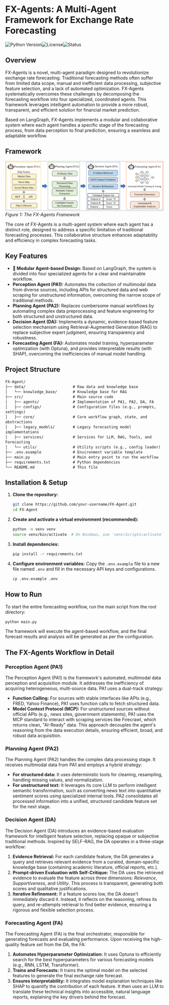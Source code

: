# FX-Agents: A Multi-Agent Framework for Exchange Rate Forecasting

![Python Version](https://img.shields.io/badge/Python-3.12%2B-blue)![License](https://img.shields.io/badge/License-MIT-green)![Status](https://img.shields.io/badge/status-in%20progress-orange)

## Overview

FX-Agents is a novel, multi-agent paradigm designed to revolutionize exchange rate forecasting. Traditional forecasting methods often suffer from limited data scope, manual and inefficient data processing, subjective feature selection, and a lack of automated optimization. FX-Agents systematically overcomes these challenges by decomposing the forecasting workflow into four specialized, coordinated agents. This framework leverages intelligent automation to provide a more robust, transparent, and efficient solution for financial market prediction.

Based on LangGraph, FX-Agents implements a modular and collaborative system where each agent handles a specific stage of the forecasting process, from data perception to final prediction, ensuring a seamless and adaptable workflow.

## Framework

![FX-Agents Framework](./figure1.png)
*Figure 1: The FX-Agents Framework*

The core of FX-Agents is a multi-agent system where each agent has a distinct role, designed to address a specific limitation of traditional forecasting processes. This collaborative structure enhances adaptability and efficiency in complex forecasting tasks.

## Key Features

-   **🧩 Modular Agent-based Design:** Based on LangGraph, the system is divided into four specialized agents for a clear and maintainable workflow.
-   **Perception Agent (PA1):** Automates the collection of multimodal data from diverse sources, including APIs for structured data and web scraping for unstructured information, overcoming the narrow scope of traditional methods.
-   **Planning Agent (PA2):** Replaces cumbersome manual workflows by automating complex data preprocessing and feature engineering for both structured and unstructured data.
-   **Decision Agent (DA):** Implements a dynamic, evidence-based feature selection mechanism using Retrieval-Augmented Generation (RAG) to replace subjective expert judgment, ensuring transparency and robustness.
-   **Forecasting Agent (FA):** Automates model training, hyperparameter optimization (with Optuna), and provides interpretable results (with SHAP), overcoming the inefficiencies of manual model handling.

## Project Structure

```
FX-Agent/
├── data/                     # Raw data and knowledge base
│   └── knowledge_base/       # Knowledge base for RAG
├── src/                      # Main source code
│   ├── agents/               # Implementation of PA1, PA2, DA, FA
│   ├── configs/              # Configuration files (e.g., prompts, settings)
│   ├── core/                 # Core workflow graph, state, and abstractions
│   ├── legacy_models/        # Legacy forecasting model implementations
│   ├── services/             # Services for LLM, RAG, Tools, and Forecasting
│   └── utils/                # Utility scripts (e.g., config loader)
├── .env.example              # Environment variable template
├── main.py                   # Main entry point to run the workflow
├── requirements.txt          # Python dependencies
└── README.md                 # This file
```

## Installation & Setup

1.  **Clone the repository:**
    ```bash
    git clone https://github.com/your-username/FX-Agent.git
    cd FX-Agent
    ```

2.  **Create and activate a virtual environment (recommended):**
    ```bash
    python -m venv venv
    source venv/bin/activate  # On Windows, use `venv\Scripts\activate`
    ```

3.  **Install dependencies:**
    ```bash
    pip install -r requirements.txt
    ```

4.  **Configure environment variables:**
    Copy the `.env.example` file to a new file named `.env` and fill in the necessary API keys and configurations.
    ```bash
    cp .env.example .env
    ```

## How to Run

To start the entire forecasting workflow, run the main script from the root directory:

```bash
python main.py
```

The framework will execute the agent-based workflow, and the final forecast results and analysis will be generated as per the configuration.

## The FX-Agents Workflow in Detail

### Perception Agent (PA1)

The Perception Agent (PA1) is the framework's automated, multimodal data perception and acquisition module. It addresses the inefficiency of acquiring heterogeneous, multi-source data. PA1 uses a dual-track strategy:
-   **Function Calling:** For sources with stable interfaces like APIs (e.g., FRED, Yahoo Finance), PA1 uses function calls to fetch structured data.
-   **Model Context Protocol (MCP):** For unstructured sources without official APIs (e.g., news sites, government statements), PA1 uses the MCP standard to interact with scraping services like Firecrawl, which returns clean, "AI-Ready" data.
This approach decouples the agent's reasoning from the data execution details, ensuring efficient, broad, and robust data acquisition.

### Planning Agent (PA2)

The Planning Agent (PA2) handles the complex data processing stage. It receives multimodal data from PA1 and employs a hybrid strategy:
-   **For structured data:** It uses deterministic tools for cleaning, resampling, handling missing values, and normalization.
-   **For unstructured text:** It leverages its core LLM to perform intelligent semantic transformation, such as converting news text into quantitative sentiment scores using specialized internal tools.
PA2 consolidates all processed information into a unified, structured candidate feature set for the next stage.

### Decision Agent (DA)

The Decision Agent (DA) introduces an evidence-based evaluation framework for intelligent feature selection, replacing opaque or subjective traditional methods. Inspired by SELF-RAG, the DA operates in a three-stage workflow:
1.  **Evidence Retrieval:** For each candidate feature, the DA generates a query and retrieves relevant evidence from a curated, domain-specific knowledge base (containing academic literature, official reports, etc.).
2.  **Prompt-driven Evaluation with Self-Critique:** The DA uses the retrieved evidence to evaluate the feature across three dimensions: *Relevance*, *Supportiveness*, and *Utility*. This process is transparent, generating both scores and qualitative justifications.
3.  **Iterative Refinement:** If a feature scores low, the DA doesn't immediately discard it. Instead, it reflects on the reasoning, refines its query, and re-attempts retrieval to find better evidence, ensuring a rigorous and flexible selection process.

### Forecasting Agent (FA)

The Forecasting Agent (FA) is the final orchestrator, responsible for generating forecasts and evaluating performance. Upon receiving the high-quality feature set from the DA, the FA:
1.  **Automates Hyperparameter Optimization:** It uses Optuna to efficiently search for the best hyperparameters for various forecasting models (e.g., RNN, LSTM, Transformer).
2.  **Trains and Forecasts:** It trains the optimal model on the selected features to generate the final exchange rate forecast.
3.  **Ensures Interpretability:** It integrates model explanation techniques like SHAP to quantify the contribution of each feature. It then uses an LLM to translate these technical insights into accessible, natural language reports, explaining the key drivers behind the forecast.



